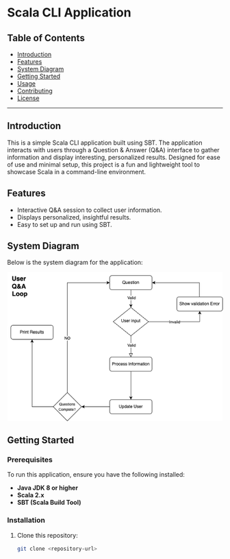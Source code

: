 # Scala CLI Application

## Table of Contents
- [Introduction](#introduction)
- [Features](#features)
- [System Diagram](#system-diagram)
- [Getting Started](#getting-started)
- [Usage](#usage)
- [Contributing](#contributing)
- [License](#license)

---

## Introduction
This is a simple Scala CLI application built using SBT. The application interacts with users through a Question & Answer (Q&A) interface to gather information and display interesting, personalized results. Designed for ease of use and minimal setup, this project is a fun and lightweight tool to showcase Scala in a command-line environment.

## Features
- Interactive Q&A session to collect user information.
- Displays personalized, insightful results.
- Easy to set up and run using SBT.

## System Diagram
Below is the system diagram for the application:

![System Diagram](./user-identity.png)

## Getting Started

### Prerequisites
To run this application, ensure you have the following installed:
- **Java JDK 8 or higher**
- **Scala 2.x**
- **SBT (Scala Build Tool)**

### Installation
1. Clone this repository:
   ```bash
   git clone <repository-url>
